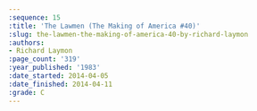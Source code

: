 ```yaml
---
:sequence: 15
:title: 'The Lawmen (The Making of America #40)'
:slug: the-lawmen-the-making-of-america-40-by-richard-laymon
:authors:
- Richard Laymon
:page_count: '319'
:year_published: '1983'
:date_started: 2014-04-05
:date_finished: 2014-04-11
:grade: C
---
```


